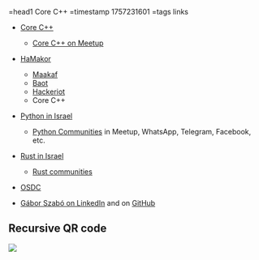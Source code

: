 =head1 Core C++
=timestamp 1757231601
=tags links



* [Core C++](https://corecpp.org/)
    * [Core C++ on Meetup](https://www.meetup.com/corecpp/)

* [HaMakor](https://hamakor.org.il/)
    * [Maakaf](https://maakaf.com/)
    * [Baot](https://www.baot.org/)
    * [Hackeriot](https://www.hackeriot.org/)
    * Core C++

* [Python in Israel](https://python.org.il/)
    * [Python Communities](https://python.org.il/en/) in Meetup, WhatsApp, Telegram, Facebook, etc.

* [Rust in Israel](https://rust.org.il/)
    * [Rust communities](https://rust.org.il/community)

* [OSDC](https://osdc.code-maven.com/)

* [Gábor Szabó on LinkedIn](https://www.linkedin.com/in/szabgab/) and on [GitHub](https://github.com/szabgab/)

## Recursive QR code

![](/img/qr-code-for-pyconil-2025.png)

